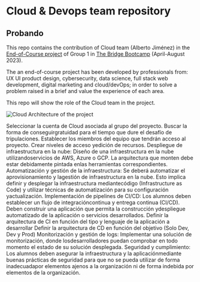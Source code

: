 # Cloud & Devops team repository

## Probando

This repo contains the contribution of Cloud team (Alberto Jiménez) in the [End-of-Course project](https://github.com/desafioteam1) of Group 1 in [The Bridge Bootcamp](https://www.thebridge.tech/?utm_medium=ppc&utm_source=adwords&utm_campaign=GA_The+Bridge_Marca&utm_term=the%20bridge%20digital%20talent%20accelerator&hsa_kw=the%20bridge%20digital%20talent%20accelerator&hsa_net=adwords&hsa_ver=3&hsa_cam=6496961935&hsa_ad=549241137266&hsa_acc=1272778203&hsa_src=g&hsa_grp=82036397030&hsa_mt=e&hsa_tgt=kwd-871631829007&gclid=CjwKCAjw38SoBhB6EiwA8EQVLunbzVugN_VHOL1Njxdi6G6iMTx0ddCNkAFqmIgM6EGE1OdYzObFlxoCzIcQAvD_BwE) (April-August 2023).

The an end-of-course project has been developed by professionals from: UX UI product design, cybersecurity, data science, full stack web development, digital marketing and cloud/devOps; in order to solve a problem raised in a brief and value the experience of each area.

This repo will show the role of the Cloud team in the project.

![Cloud Architecture of the project](https://github.com/AlbertoJBaez/Cloud-Final-Project/assets/130974706/357df365-481d-43d0-8f45-ad67cf8d94c3)



Seleccionar la cuenta de Cloud asociada al grupo del proyecto. Buscar la forma de conseguirgratuidad para el tiempo que dure el desafío de tripulaciones.
Establecer los miembros del equipo que tendrán acceso al proyecto. Crear niveles de acceso yedición de recursos.
Despliegue de infraestructura en la nube: Diseño de una infraestructura en la nube utilizandoservicios de AWS, Azure o GCP. La arquitectura que monten debe estar debidamente pintada enlas herramientas correspondientes.
Automatización y gestión de la infraestructura: Se deberá automatizar el aprovisionamiento y lagestión de infraestructura en la nube. Esto implica definir y desplegar la infraestructura mediantecódigo (Infrastructure as Code) y utilizar técnicas de automatización para su configuración yactualización.
Implementación de pipelines de CI/CD: Los alumnos deben establecer un flujo de integracióncontinua y entrega continua (CI/CD). Deben construir una aplicación que permita la construcción ydespliegue automatizado de la aplicación o servicios desarrollados.
Definir la arquitectura de CI en función del tipo y lenguaje de la aplicación a desarrollar
Definir la arquitectura de CD en función del objetivo (Solo Dev, Dev y Prod)
Monitorización y gestión de logs: Implementar una solución de monitorización, donde losdesarrolladores puedan comprobar en todo momento el estado de su solución desplegada.
Seguridad y cumplimiento: Los alumnos deben asegurar la infraestructura y la aplicaciónmediante buenas prácticas de seguridad para que no se pueda utilizar de forma inadecuadapor elementos ajenos a la organización ni de forma indebida por elementos de la organización.
